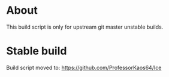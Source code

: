 # About
This build script is only for upstream git master unstable builds.

# Stable build
Build script moved to: https://github.com/ProfessorKaos64/Ice
